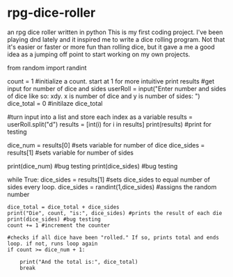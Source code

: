 # rpg-dice-roller
an rpg dice roller written in python
This is my first coding project. I've been playing dnd lately and it inspired me to write a dice rolling program.
Not that it's easier or faster or more fun than rolling dice, but it gave a me a good idea as a jumping off point to start working on my own projects. 

from random import randint

count = 1 #initialize a count. start at 1 for more intuitive print results
#get input for number of dice and sides
userRoll = input("Enter number and sides of dice like so: xdy. x is number of dice and y is number of sides: ")
dice_total = 0 #initilaze dice_total

#turn input into a list and store each index as a variable
results = userRoll.split("d")
results = [int(i) for i in results]
print(results) #print for testing
                
dice_num = results[0] #sets variable for number of dice
dice_sides = results[1] #sets variable for number of sides

print(dice_num) #bug testing
print(dice_sides) #bug testing

while True:
    dice_sides = results[1] #sets dice_sides to equal number of sides every loop.
    dice_sides = randint(1,dice_sides) #assigns the random number
    
    
    dice_total = dice_total + dice_sides
    print("Die", count, "is:", dice_sides) #prints the result of each die
    print(dice_sides) #bug testing
    count += 1 #increment the counter
    
    #checks if all dice have been "rolled." If so, prints total and ends loop. if not, runs loop again
    if count >= dice_num + 1: 

        print("And the total is:", dice_total)
        break
    
